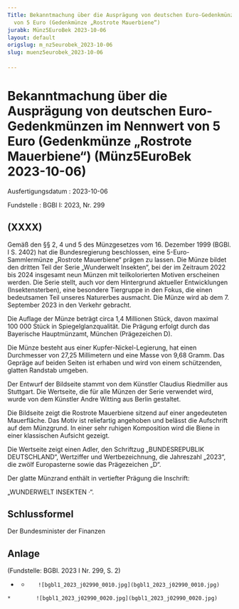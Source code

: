 ```yaml
---
Title: Bekanntmachung über die Ausprägung von deutschen Euro-Gedenkmünzen im Nennwert
  von 5 Euro (Gedenkmünze „Rostrote Mauerbiene“)
jurabk: Münz5EuroBek 2023-10-06
layout: default
origslug: m_nz5eurobek_2023-10-06
slug: muenz5eurobek_2023-10-06

---
```


# Bekanntmachung über die Ausprägung von deutschen Euro-Gedenkmünzen im Nennwert von 5 Euro (Gedenkmünze „Rostrote Mauerbiene“) (Münz5EuroBek 2023-10-06)

Ausfertigungsdatum
:   2023-10-06

Fundstelle
:   BGBl I: 2023, Nr. 299


## (XXXX)

Gemäß den §§ 2, 4 und 5 des Münzgesetzes vom 16. Dezember 1999 (BGBl.
I S. 2402) hat die Bundesregierung beschlossen, eine 5-Euro-
Sammlermünze „Rostrote Mauerbiene“ prägen zu lassen. Die Münze bildet
den dritten Teil der Serie „Wunderwelt Insekten“, bei der im Zeitraum
2022 bis 2024 insgesamt neun Münzen mit teilkolorierten Motiven
erscheinen werden. Die Serie stellt, auch vor dem Hintergrund
aktueller Entwicklungen (Insektensterben), eine besondere Tiergruppe
in den Fokus, die einen bedeutsamen Teil unseres Naturerbes ausmacht.
Die Münze wird ab dem 7. September 2023 in den Verkehr gebracht.

Die Auflage der Münze beträgt circa 1,4 Millionen Stück, davon maximal
100 000 Stück in Spiegelglanzqualität. Die Prägung erfolgt durch das
Bayerische Hauptmünzamt, München (Prägezeichen D).

Die Münze besteht aus einer Kupfer-Nickel-Legierung, hat einen
Durchmesser von 27,25 Millimetern und eine Masse von 9,68 Gramm. Das
Gepräge auf beiden Seiten ist erhaben und wird von einem schützenden,
glatten Randstab umgeben.

Der Entwurf der Bildseite stammt von dem Künstler Claudius Riedmiller
aus Stuttgart. Die Wertseite, die für alle Münzen der Serie verwendet
wird, wurde von dem Künstler Andre Witting aus Berlin gestaltet.

Die Bildseite zeigt die Rostrote Mauerbiene sitzend auf einer
angedeuteten Mauerfläche. Das Motiv ist reliefartig angehoben und
belässt die Aufschrift auf dem Münzgrund. In einer sehr ruhigen
Komposition wird die Biene in einer klassischen Aufsicht gezeigt.

Die Wertseite zeigt einen Adler, den Schriftzug „BUNDESREPUBLIK
DEUTSCHLAND“, Wertziffer und Wertbezeichnung, die Jahreszahl „2023“,
die zwölf Europasterne sowie das Prägezeichen „D“.

Der glatte Münzrand enthält in vertiefter Prägung die Inschrift:

„WUNDERWELT INSEKTEN ·“.


## Schlussformel

Der Bundesminister der Finanzen


## Anlage

(Fundstelle: BGBl. 2023 I Nr. 299, S. 2)



*    *        ![bgbl1_2023_j02990_0010.jpg](bgbl1_2023_j02990_0010.jpg)
    *        ![bgbl1_2023_j02990_0020.jpg](bgbl1_2023_j02990_0020.jpg)


